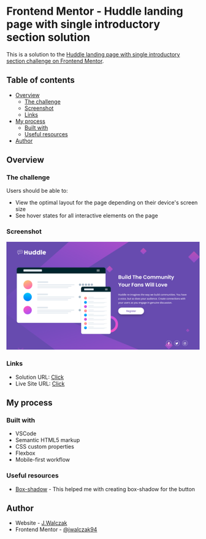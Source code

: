 # Frontend Mentor - Huddle landing page with single introductory section solution

This is a solution to the [Huddle landing page with single introductory section challenge on Frontend Mentor](https://www.frontendmentor.io/challenges/huddle-landing-page-with-a-single-introductory-section-B_2Wvxgi0).

## Table of contents

- [Overview](#overview)
  - [The challenge](#the-challenge)
  - [Screenshot](#screenshot)
  - [Links](#links)
- [My process](#my-process)
  - [Built with](#built-with)
  - [Useful resources](#useful-resources)
- [Author](#author)

## Overview

### The challenge

Users should be able to:

- View the optimal layout for the page depending on their device's screen size
- See hover states for all interactive elements on the page

### Screenshot

![](./images/screen.jpg)

### Links

- Solution URL: [Click](https://your-solution-url.com)
- Live Site URL: [Click](https://your-live-site-url.com)

## My process

### Built with

- VSCode
- Semantic HTML5 markup
- CSS custom properties
- Flexbox
- Mobile-first workflow

### Useful resources

- [Box-shadow](https://html-css-js.com/css/generator/box-shadow/) - This helped me with creating box-shadow for the button

## Author

- Website - [J.Walczak](https://github.com/jwalczak94)
- Frontend Mentor - [@jwalczak94](https://www.frontendmentor.io/profile/jwalczak94)